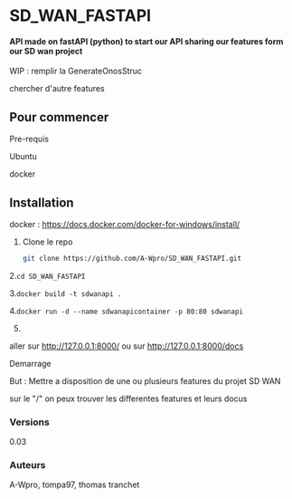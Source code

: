 # SD_WAN_FASTAPI
#### API made on fastAPI (python) to start our API sharing our features form our SD wan project

WIP : 
remplir la GenerateOnosStruc

chercher d'autre features

## Pour commencer


Pre-requis

Ubuntu

docker




## Installation

docker : https://docs.docker.com/docker-for-windows/install/

1. Clone le repo
   ```sh
   git clone https://github.com/A-Wpro/SD_WAN_FASTAPI.git
   ```
2.```cd SD_WAN_FASTAPI```

3.```docker build -t sdwanapi .```

4.```docker run -d --name sdwanapicontainer -p 80:80 sdwanapi```

5. 
 aller sur http://127.0.0.1:8000/
 ou sur http://127.0.0.1:8000/docs


Demarrage

But : Mettre a disposition de une ou plusieurs features du projet SD WAN

sur le "/" on peux trouver les differentes features et leurs docus


### Versions
0.03

### Auteurs

A-Wpro, tompa97, thomas tranchet

